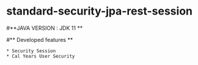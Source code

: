 # standard-security-jpa-rest-session

#**JAVA VERSION : JDK 11 **

#** Developed features **

 	* Security Session
	* Cal Years User Security


